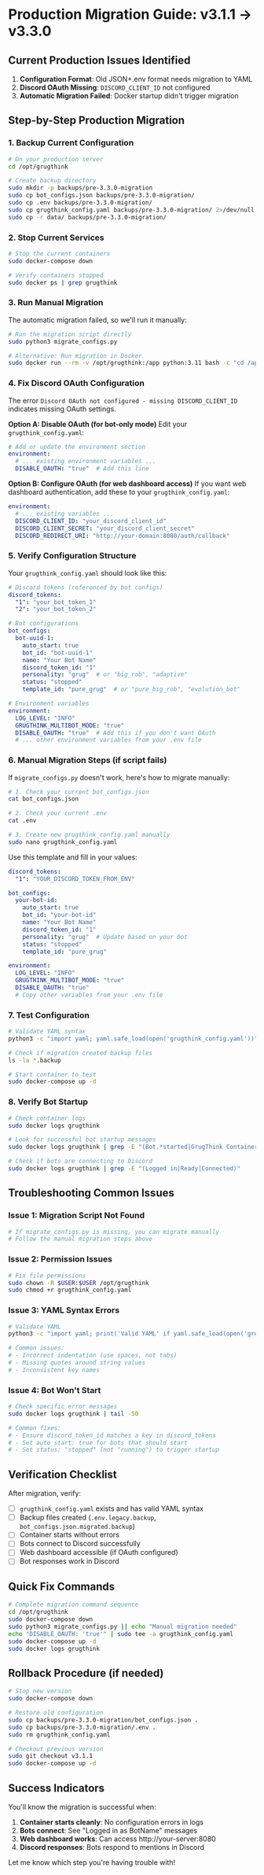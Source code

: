 # Production Migration Guide: v3.1.1 → v3.3.0

## Current Production Issues Identified

1. **Configuration Format**: Old JSON+.env format needs migration to YAML
2. **Discord OAuth Missing**: `DISCORD_CLIENT_ID` not configured
3. **Automatic Migration Failed**: Docker startup didn't trigger migration

## Step-by-Step Production Migration

### 1. Backup Current Configuration

```bash
# On your production server
cd /opt/grugthink

# Create backup directory
sudo mkdir -p backups/pre-3.3.0-migration
sudo cp bot_configs.json backups/pre-3.3.0-migration/
sudo cp .env backups/pre-3.3.0-migration/
sudo cp grugthink_config.yaml backups/pre-3.3.0-migration/ 2>/dev/null || true
sudo cp -r data/ backups/pre-3.3.0-migration/
```

### 2. Stop Current Services

```bash
# Stop the current containers
sudo docker-compose down

# Verify containers stopped
sudo docker ps | grep grugthink
```

### 3. Run Manual Migration

The automatic migration failed, so we'll run it manually:

```bash
# Run the migration script directly
sudo python3 migrate_configs.py

# Alternative: Run migration in Docker
sudo docker run --rm -v /opt/grugthink:/app python:3.11 bash -c "cd /app && python migrate_configs.py"
```

### 4. Fix Discord OAuth Configuration

The error `Discord OAuth not configured - missing DISCORD_CLIENT_ID` indicates missing OAuth settings. 

**Option A: Disable OAuth (for bot-only mode)**
Edit your `grugthink_config.yaml`:

```yaml
# Add or update the environment section
environment:
  # ... existing environment variables ...
  DISABLE_OAUTH: "true"  # Add this line
```

**Option B: Configure OAuth (for web dashboard access)**
If you want web dashboard authentication, add these to your `grugthink_config.yaml`:

```yaml
environment:
  # ... existing variables ...
  DISCORD_CLIENT_ID: "your_discord_client_id"
  DISCORD_CLIENT_SECRET: "your_discord_client_secret"
  DISCORD_REDIRECT_URI: "http://your-domain:8080/auth/callback"
```

### 5. Verify Configuration Structure

Your `grugthink_config.yaml` should look like this:

```yaml
# Discord tokens (referenced by bot configs)
discord_tokens:
  "1": "your_bot_token_1"
  "2": "your_bot_token_2"

# Bot configurations
bot_configs:
  bot-uuid-1:
    auto_start: true
    bot_id: "bot-uuid-1"
    name: "Your Bot Name"
    discord_token_id: "1"
    personality: "grug"  # or "big_rob", "adaptive"
    status: "stopped"
    template_id: "pure_grug"  # or "pure_big_rob", "evolution_bot"

# Environment variables
environment:
  LOG_LEVEL: "INFO"
  GRUGTHINK_MULTIBOT_MODE: "true"
  DISABLE_OAUTH: "true"  # Add this if you don't want OAuth
  # ... other environment variables from your .env file
```

### 6. Manual Migration Steps (if script fails)

If `migrate_configs.py` doesn't work, here's how to migrate manually:

```bash
# 1. Check your current bot_configs.json
cat bot_configs.json

# 2. Check your current .env
cat .env

# 3. Create new grugthink_config.yaml manually
sudo nano grugthink_config.yaml
```

Use this template and fill in your values:

```yaml
discord_tokens:
  "1": "YOUR_DISCORD_TOKEN_FROM_ENV"

bot_configs:
  your-bot-id:
    auto_start: true
    bot_id: "your-bot-id"
    name: "Your Bot Name"
    discord_token_id: "1"
    personality: "grug"  # Update based on your bot
    status: "stopped"
    template_id: "pure_grug"

environment:
  LOG_LEVEL: "INFO"
  GRUGTHINK_MULTIBOT_MODE: "true"
  DISABLE_OAUTH: "true"
  # Copy other variables from your .env file
```

### 7. Test Configuration

```bash
# Validate YAML syntax
python3 -c "import yaml; yaml.safe_load(open('grugthink_config.yaml'))"

# Check if migration created backup files
ls -la *.backup

# Start container to test
sudo docker-compose up -d
```

### 8. Verify Bot Startup

```bash
# Check container logs
sudo docker logs grugthink

# Look for successful bot startup messages
sudo docker logs grugthink | grep -E "(Bot.*started|GrugThink Container initialized|Loading bot configs)"

# Check if bots are connecting to Discord
sudo docker logs grugthink | grep -E "(Logged in|Ready|Connected)"
```

## Troubleshooting Common Issues

### Issue 1: Migration Script Not Found
```bash
# If migrate_configs.py is missing, you can migrate manually
# Follow the manual migration steps above
```

### Issue 2: Permission Issues
```bash
# Fix file permissions
sudo chown -R $USER:$USER /opt/grugthink
sudo chmod +r grugthink_config.yaml
```

### Issue 3: YAML Syntax Errors
```bash
# Validate YAML
python3 -c "import yaml; print('Valid YAML' if yaml.safe_load(open('grugthink_config.yaml')) else 'Invalid YAML')"

# Common issues:
# - Incorrect indentation (use spaces, not tabs)
# - Missing quotes around string values
# - Inconsistent key names
```

### Issue 4: Bot Won't Start
```bash
# Check specific error messages
sudo docker logs grugthink | tail -50

# Common fixes:
# - Ensure discord_token_id matches a key in discord_tokens
# - Set auto_start: true for bots that should start
# - Set status: "stopped" (not "running") to trigger startup
```

## Verification Checklist

After migration, verify:

- [ ] `grugthink_config.yaml` exists and has valid YAML syntax
- [ ] Backup files created (`.env.legacy.backup`, `bot_configs.json.migrated.backup`)
- [ ] Container starts without errors
- [ ] Bots connect to Discord successfully
- [ ] Web dashboard accessible (if OAuth configured)
- [ ] Bot responses work in Discord

## Quick Fix Commands

```bash
# Complete migration command sequence
cd /opt/grugthink
sudo docker-compose down
sudo python3 migrate_configs.py || echo "Manual migration needed"
echo "DISABLE_OAUTH: 'true'" | sudo tee -a grugthink_config.yaml
sudo docker-compose up -d
sudo docker logs grugthink
```

## Rollback Procedure (if needed)

```bash
# Stop new version
sudo docker-compose down

# Restore old configuration
sudo cp backups/pre-3.3.0-migration/bot_configs.json .
sudo cp backups/pre-3.3.0-migration/.env .
sudo rm grugthink_config.yaml

# Checkout previous version
sudo git checkout v3.1.1
sudo docker-compose up -d
```

## Success Indicators

You'll know the migration is successful when:

1. **Container starts cleanly**: No configuration errors in logs
2. **Bots connect**: See "Logged in as BotName" messages
3. **Web dashboard works**: Can access http://your-server:8080
4. **Discord responses**: Bots respond to mentions in Discord

Let me know which step you're having trouble with!